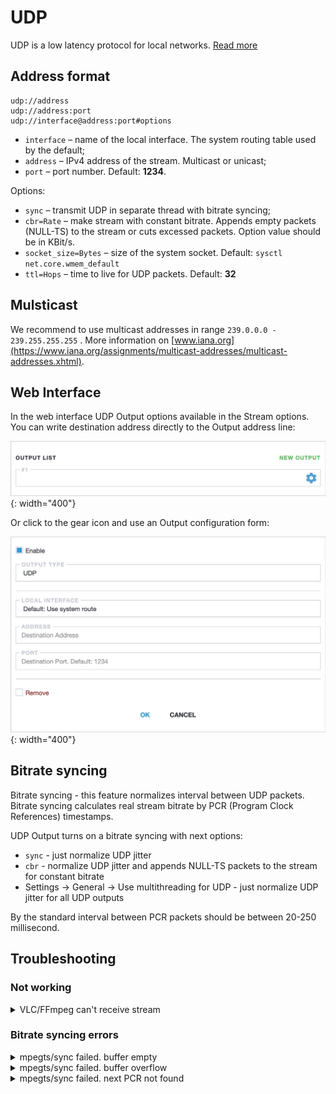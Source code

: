# UDP

UDP is a low latency protocol for local networks. [Read more](/en/book/delivery/udp)

## Address format

```
udp://address
udp://address:port
udp://interface@address:port#options
```

- `interface` – name of the local interface. The system routing table used by the default;
- `address` – IPv4 address of the stream. Multicast or unicast;
- `port` – port number. Default: **1234**.

Options:

- `sync` – transmit UDP in separate thread with bitrate syncing;
- `cbr=Rate` – make stream with constant bitrate. Appends empty packets (NULL-TS) to the stream or cuts excessed packets. Option value should be in KBit/s.
- `socket_size=Bytes` – size of the system socket. Default: `sysctl net.core.wmem_default`
- `ttl=Hops` – time to live for UDP packets. Default: **32**

## Mulsticast

We recommend to use multicast addresses in range `239.0.0.0 - 239.255.255.255` . More information on [www.iana.org](https://www.iana.org/assignments/multicast-addresses/multicast-addresses.xhtml).

## Web Interface

In the web interface UDP Output options available in the Stream options. You can write destination address directly to the Output address line:

![Output address](output-list-696w.png){: width="400"}

Or click to the gear icon and use an Output configuration form:

![UDP Output options](udp-696w.png){: width="400"}

## Bitrate syncing

Bitrate syncing - this feature normalizes interval between UDP packets. Bitrate syncing calculates real stream bitrate by PCR (Program Clock References) timestamps.

UDP Output turns on a bitrate syncing with next options:

- `sync` - just normalize UDP jitter
- `cbr` - normalize UDP jitter and appends NULL-TS packets to the stream for constant bitrate
- Settings -> General -> Use multithreading for UDP - just normalize UDP jitter for all UDP outputs

By the standard interval between PCR packets should be between 20-250 millisecond.

## Troubleshooting

### Not working

<details class="marker">
<summary>VLC/FFmpeg can't receive stream</summary>

VLC/FFmpeg requires `@` symbol before address. For example: `udp://@239.255.1.1:1234`

</details>

### Bitrate syncing errors

<details class="marker">
<summary>mpegts/sync failed. buffer empty</summary>

Astra sent all packets from output buffer and new packets is not arrived.

</details>

<details class="marker">
<summary>mpegts/sync failed. buffer overflow</summary>

Astra sends packets slower then receives it.

</details>

<details class="marker">
<summary>mpegts/sync failed. next PCR not found</summary>

Interval between packets with PCR timestamp is too large.

</details>
